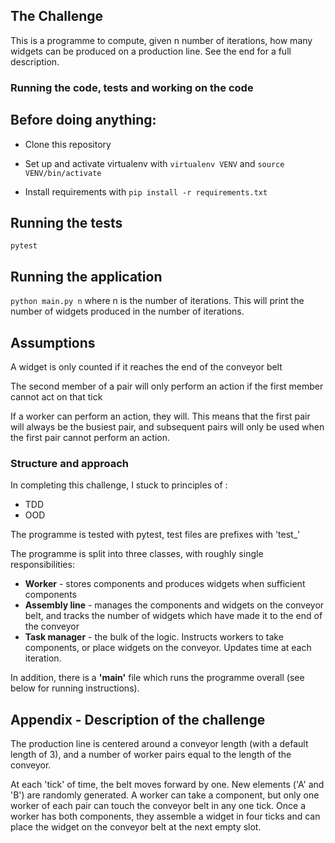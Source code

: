 ## The Challenge

This is a programme to compute, given n number of iterations, how many widgets can be produced on a production line. See the end for a full description.


### Running the code, tests and working on the code

## Before doing anything:

* Clone this repository

* Set up and activate virtualenv with `virtualenv VENV` and `source VENV/bin/activate`

* Install requirements with `pip install -r requirements.txt`

## Running the tests

``pytest``

## Running the application

`python main.py n` where n is the number of iterations. This will print the number of widgets produced in the number of iterations.

## Assumptions

A widget is only counted if it reaches the end of the conveyor belt

The second member of a pair will only perform an action if the first member cannot act on that tick

If a worker can perform an action, they will. This means that the first pair will always be the busiest pair, and subsequent pairs will only be used when the first pair cannot perform an action.

### Structure and approach 

In completing this challenge, I stuck to principles of :

* TDD
* OOD

The programme is tested with pytest, test files are prefixes with 'test_'

The programme is split into three classes, with roughly single responsibilities:

* **Worker** - stores components and produces widgets when sufficient components
* **Assembly line** - manages the components  and widgets on the conveyor belt, and tracks the number of widgets which have made it to the end of the conveyor
* **Task manager** - the bulk of the logic. Instructs workers to take components, or place widgets on the conveyor. Updates time at each iteration.

In addition, there is a **'main'** file which runs the programme overall (see below for running instructions).


## Appendix - Description of the challenge

The production line is centered around a conveyor length (with a default length of 3), and a number of worker pairs equal to the length of the conveyor.

At each 'tick' of time, the belt moves forward by one. New elements ('A' and 'B') are randomly generated. A worker can take a component, but only one worker of each pair can touch the conveyor belt in any one tick.
Once a worker has both components, they assemble a widget in four ticks and can place the widget on the conveyor belt at the next empty slot.
